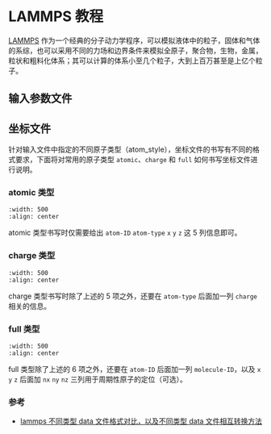 # LAMMPS 教程

[LAMMPS](https://www.lammps.org/) 作为一个经典的分子动力学程序，可以模拟液体中的粒子，固体和气体的系综，也可以采用不同的力场和边界条件来模拟全原子，聚合物，生物，金属，粒状和粗料化体系；其可以计算的体系小至几个粒子，大到上百万甚至是上亿个粒子。

## 输入参数文件

## 坐标文件

针对输入文件中指定的不同原子类型（atom_style），坐标文件的书写有不同的格式要求，下面将对常用的原子类型 `atomic`、`charge` 和 `full` 如何书写坐标文件进行说明。

### atomic 类型

```{image} lammps.png
:width: 500
:align: center
```

atomic 类型书写时仅需要给出 `atom-ID` `atom-type` `x` `y` `z` 这 5 列信息即可。

### charge 类型

```{image} lammps2.png
:width: 500
:align: center
```

charge 类型书写时除了上述的 5 项之外，还要在 `atom-type` 后面加一列 `charge` 相关的信息。

### full 类型

```{image} lammps3.png
:width: 500
:align: center
```

full 类型除了上述的 6 项之外，还要在 `atom-ID` 后面加一列 `molecule-ID`，以及 `x` `y` `z` 后面加 `nx` `ny` `nz` 三列用于周期性原子的定位（可选）。

### 参考

- [lammps 不同类型 data 文件格式对比，以及不同类型 data 文件相互转换方法](https://zhuanlan.zhihu.com/p/420847294)
